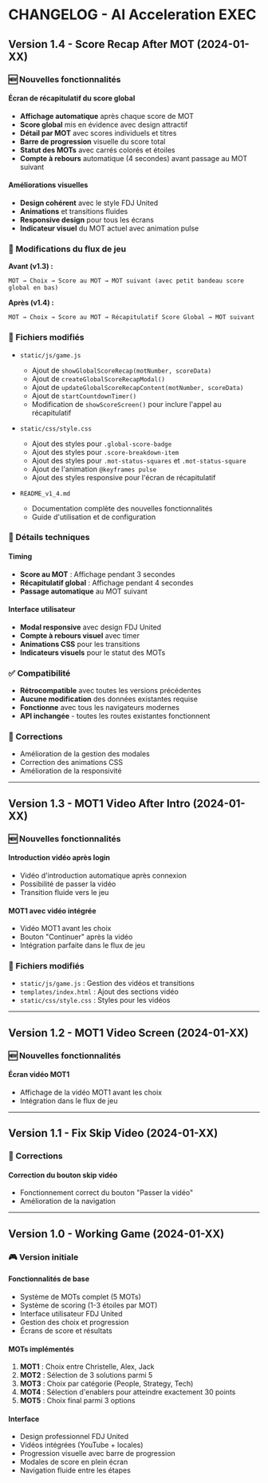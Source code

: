 # CHANGELOG - AI Acceleration EXEC

## Version 1.4 - Score Recap After MOT (2024-01-XX)

### 🆕 Nouvelles fonctionnalités

#### Écran de récapitulatif du score global
- **Affichage automatique** après chaque score de MOT
- **Score global** mis en évidence avec design attractif
- **Détail par MOT** avec scores individuels et titres
- **Barre de progression** visuelle du score total
- **Statut des MOTs** avec carrés colorés et étoiles
- **Compte à rebours** automatique (4 secondes) avant passage au MOT suivant

#### Améliorations visuelles
- **Design cohérent** avec le style FDJ United
- **Animations** et transitions fluides
- **Responsive design** pour tous les écrans
- **Indicateur visuel** du MOT actuel avec animation pulse

### 🔄 Modifications du flux de jeu

**Avant (v1.3) :**
```
MOT → Choix → Score au MOT → MOT suivant (avec petit bandeau score global en bas)
```

**Après (v1.4) :**
```
MOT → Choix → Score au MOT → Récapitulatif Score Global → MOT suivant
```

### 📁 Fichiers modifiés

- `static/js/game.js`
  - Ajout de `showGlobalScoreRecap(motNumber, scoreData)`
  - Ajout de `createGlobalScoreRecapModal()`
  - Ajout de `updateGlobalScoreRecapContent(motNumber, scoreData)`
  - Ajout de `startCountdownTimer()`
  - Modification de `showScoreScreen()` pour inclure l'appel au récapitulatif

- `static/css/style.css`
  - Ajout des styles pour `.global-score-badge`
  - Ajout des styles pour `.score-breakdown-item`
  - Ajout des styles pour `.mot-status-squares` et `.mot-status-square`
  - Ajout de l'animation `@keyframes pulse`
  - Ajout des styles responsive pour l'écran de récapitulatif

- `README_v1_4.md`
  - Documentation complète des nouvelles fonctionnalités
  - Guide d'utilisation et de configuration

### 🎯 Détails techniques

#### Timing
- **Score au MOT** : Affichage pendant 3 secondes
- **Récapitulatif global** : Affichage pendant 4 secondes
- **Passage automatique** au MOT suivant

#### Interface utilisateur
- **Modal responsive** avec design FDJ United
- **Compte à rebours visuel** avec timer
- **Animations CSS** pour les transitions
- **Indicateurs visuels** pour le statut des MOTs

### ✅ Compatibilité

- **Rétrocompatible** avec toutes les versions précédentes
- **Aucune modification** des données existantes requise
- **Fonctionne** avec tous les navigateurs modernes
- **API inchangée** - toutes les routes existantes fonctionnent

### 🐛 Corrections

- Amélioration de la gestion des modales
- Correction des animations CSS
- Amélioration de la responsivité

---

## Version 1.3 - MOT1 Video After Intro (2024-01-XX)

### 🆕 Nouvelles fonctionnalités

#### Introduction vidéo après login
- Vidéo d'introduction automatique après connexion
- Possibilité de passer la vidéo
- Transition fluide vers le jeu

#### MOT1 avec vidéo intégrée
- Vidéo MOT1 avant les choix
- Bouton "Continuer" après la vidéo
- Intégration parfaite dans le flux de jeu

### 📁 Fichiers modifiés

- `static/js/game.js` : Gestion des vidéos et transitions
- `templates/index.html` : Ajout des sections vidéo
- `static/css/style.css` : Styles pour les vidéos

---

## Version 1.2 - MOT1 Video Screen (2024-01-XX)

### 🆕 Nouvelles fonctionnalités

#### Écran vidéo MOT1
- Affichage de la vidéo MOT1 avant les choix
- Intégration dans le flux de jeu

---

## Version 1.1 - Fix Skip Video (2024-01-XX)

### 🐛 Corrections

#### Correction du bouton skip vidéo
- Fonctionnement correct du bouton "Passer la vidéo"
- Amélioration de la navigation

---

## Version 1.0 - Working Game (2024-01-XX)

### 🎮 Version initiale

#### Fonctionnalités de base
- Système de MOTs complet (5 MOTs)
- Système de scoring (1-3 étoiles par MOT)
- Interface utilisateur FDJ United
- Gestion des choix et progression
- Écrans de score et résultats

#### MOTs implémentés
1. **MOT1** : Choix entre Christelle, Alex, Jack
2. **MOT2** : Sélection de 3 solutions parmi 5
3. **MOT3** : Choix par catégorie (People, Strategy, Tech)
4. **MOT4** : Sélection d'enablers pour atteindre exactement 30 points
5. **MOT5** : Choix final parmi 3 options

#### Interface
- Design professionnel FDJ United
- Vidéos intégrées (YouTube + locales)
- Progression visuelle avec barre de progression
- Modales de score en plein écran
- Navigation fluide entre les étapes
